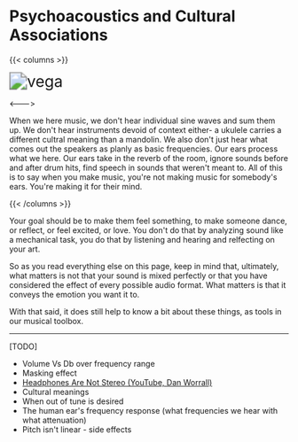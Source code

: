 # Psychoacoustics and Cultural Associations

{{< columns >}}

<img src="/nonfree/character/vega.gif" alt="vega" style="zoom:200%;" />

<--->

When we here music, we don't hear individual sine waves and sum them up. We don't hear instruments devoid of context either- a ukulele carries a different cultral meaning than a mandolin. We also don't just hear what comes out the speakers as planly as basic frequencies. Our ears process what we here. Our ears take in the reverb of the room, ignore sounds before and after drum hits, find speech in sounds that weren't meant to. All of this is to say when you make music, you're not making music for somebody's ears. You're making it for their mind.

{{< /columns >}}

Your goal should be to make them feel something, to make someone dance, or reflect, or feel excited, or love. You don't do that by analyzing sound like a mechanical task, you do that by listening and hearing and relfecting on your art.

So as you read everything else on this page, keep in mind that, ultimately, what matters is not that your sound is mixed perfectly or that you have considered the effect of every possible audio format. What matters is that it conveys the emotion you want it to.

With that said, it does still help to know a bit about these things, as tools in our musical toolbox.

---



[TODO]

- Volume Vs Db over frequency range
- Masking effect
- [Headphones Are Not Stereo (YouTube, Dan Worrall)](https://youtu.be/uZ9WQDojQt8)
- Cultural meanings
- When out of tune is desired
- The human ear's frequency response (what frequencies we hear with what attenuation)
- Pitch isn't linear - side effects

